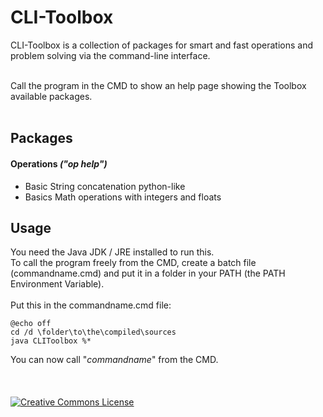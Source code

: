# CLI-Toolbox
CLI-Toolbox is a collection of packages for smart and fast operations and problem solving via the command-line interface.
<br><br>

Call the program in the CMD to show an help page showing the Toolbox available packages.
<br><br>
  
  
## Packages

#### Operations *("op help")*
- Basic String concatenation python-like
- Basics Math operations with integers and floats

## Usage

You need the Java JDK / JRE installed to run this.<br>
To call the program freely from the CMD, create a batch file (commandname.cmd) and put it in a folder in your PATH (the PATH Environment Variable).
<br><br>
Put this in the commandname.cmd file:
```
@echo off
cd /d \folder\to\the\compiled\sources
java CLIToolbox %*
```

You can now call "*commandname*" from the CMD.
<br><br>
<br><br>
<a rel="license"  target="_blank" href="http://creativecommons.org/licenses/by-nc-sa/4.0/"><img alt="Creative Commons License" style="border-width:0" src="https://i.creativecommons.org/l/by-nc-sa/4.0/88x31.png" /></a>
